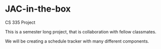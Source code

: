 # JAC-in-the-box
CS 335 Project

This is a semester long project, that is collaboration with fellow classmates. 

We will be creating a schedule tracker with many different components.
